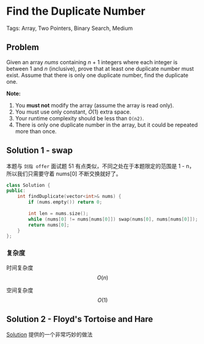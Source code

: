 # Find the Duplicate Number

Tags: Array, Two Pointers, Binary Search, Medium

## Problem

Given an array *nums* containing *n* + 1 integers where each integer is between 1 and *n* (inclusive), prove that at least one duplicate number must exist. Assume that there is only one duplicate number, find the duplicate one.

**Note:**

1. You **must not** modify the array (assume the array is read only).
2. You must use only constant, *O*(1) extra space.
3. Your runtime complexity should be less than `O(n2)`.
4. There is only one duplicate number in the array, but it could be repeated more than once.

## Solution 1 - swap

本题与 `剑指 offer` 面试题 51 有点类似，不同之处在于本题限定的范围是 1 - n，所以我们只需要守着 nums[0] 不断交换就好了。

```cpp
class Solution {
public:
    int findDuplicate(vector<int>& nums) {
        if (nums.empty()) return 0;
        
        int len = nums.size();
        while (nums[0] != nums[nums[0]]) swap(nums[0], nums[nums[0]]);
        return nums[0];
    }
};
```

### 复杂度

时间复杂度 $$O(n)$$

空间复杂度 $$O(1)$$

## Solution 2 - Floyd's Tortoise and Hare

[Solution](https://leetcode.com/problems/find-the-duplicate-number/solution/) 提供的一个非常巧妙的做法